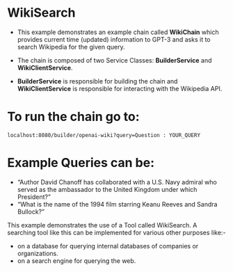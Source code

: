 # WikiSearch

- This example demonstrates an example chain called **WikiChain** which provides current time (updated) information to GPT-3 and asks it to search Wikipedia for the given query.


- The chain is composed of two Service Classes: **BuilderService** and **WikiClientService**. 


- **BuilderService** is responsible for building the chain and **WikiClientService** is responsible for interacting with the Wikipedia API.
 
# To run the chain go to:

``
localhost:8080/builder/openai-wiki?query=Question : YOUR_QUERY
``

# Example Queries can be:
 
- “Author David Chanoff has collaborated with a U.S. Navy admiral who served as the ambassador to the United Kingdom under which President?”
- “What is the name of the 1994 film starring Keanu Reeves and Sandra Bullock?”


This example demonstrates the use of a Tool called WikiSearch. A searching tool like this can be implemented for various other purposes like:- 
- on a database for querying internal databases of companies or organizations.
- on a search engine for querying the web.
